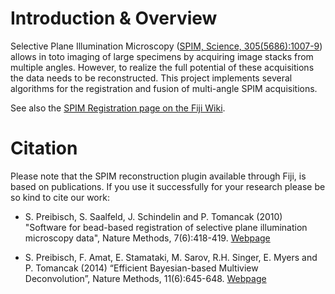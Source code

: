 #  Introduction & Overview

Selective Plane Illumination Microscopy ([SPIM, Science, 305(5686):1007-9](http://www.sciencemag.org/content/305/5686/1007)) allows in toto imaging of large specimens by acquiring image stacks from multiple angles. However, to realize the full potential of these acquisitions the data needs to be reconstructed. This project implements several algorithms for the registration and fusion of multi-angle SPIM acquisitions.

See also the [SPIM Registration page on the Fiji Wiki](http://fiji.sc/SPIM_Registration).

# Citation

Please note that the SPIM reconstruction plugin available through Fiji, is based on publications. If you use it successfully for your research please be so kind to cite our work:

* S. Preibisch, S. Saalfeld, J. Schindelin and P. Tomancak (2010) "Software for bead-based registration of selective plane illumination microscopy data", Nature Methods, 7(6):418-419. [Webpage](http://www.nature.com/nmeth/journal/v7/n6/full/nmeth0610-418.html)

* S. Preibisch, F. Amat, E. Stamataki, M. Sarov, R.H. Singer, E. Myers and P. Tomancak (2014) “Efficient Bayesian-based Multiview Deconvolution”, Nature Methods, 11(6):645-648. [Webpage](http://www.nature.com/nmeth/journal/v11/n6/full/nmeth.2929.html)
